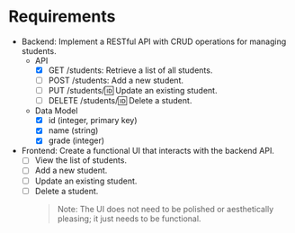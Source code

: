 # Requirements

- Backend: Implement a RESTful API with CRUD operations for managing students.
  - API
    - [x] GET /students: Retrieve a list of all students.
    - [ ] POST /students: Add a new student.
    - [ ] PUT /students/:id: Update an existing student.
    - [ ] DELETE /students/:id: Delete a student.
  - Data Model
    - [x] id (integer, primary key)
    - [x] name (string)
    - [x] grade (integer)
- Frontend: Create a functional UI that interacts with the backend API.
  - [ ] View the list of students.
  - [ ] Add a new student.
  - [ ] Update an existing student.
  - [ ] Delete a student.
    > Note: The UI does not need to be polished or aesthetically pleasing; it just needs to be functional.
